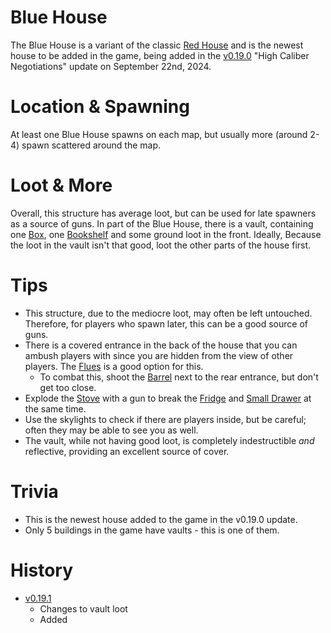 # Blue House

The Blue House is a variant of the classic [Red House](/buildings/red_house) and is the newest house to be added in the game, being added in the [v0.19.0](https://github.com/HasangerGames/suroi/releases/tag/v0.19.0) "High Caliber Negotiations" update on September 22nd, 2024.
# Location & Spawning

At least one Blue House spawns on each map, but usually more (around 2-4) spawn scattered around the map.

# Loot & More
Overall, this structure has average loot, but can be used for late spawners as a source of guns. 
In part of the Blue House, there is a vault, containing one [Box](/obstacles/box), one [Bookshelf](/obstacles/bookshelf) and some ground loot in the front. Ideally, Because the loot in the vault isn't that good, loot the other parts of the house first. 
 # Tips
- This structure, due to the mediocre loot, may often be left untouched. Therefore, for players who spawn later, this can be a good source of guns.
- There is a covered entrance in the back of the house that you can ambush players with since you are hidden from the view of other players. The [Flues](/guns/flues) is a good option for this. 
  - To combat this, shoot the [Barrel](/obstacles/barrel) next to the rear entrance, but don't get too close. 
- Explode the [Stove](/obstacles/stove) with a gun to break the [Fridge](/obstacles/fridge) and [Small Drawer](/obstacles/small_drawer) at the same time.
- Use the skylights to check if there are players inside, but be careful; often they may be able to see you as well. 
- The vault, while not having good loot, is completely indestructible *and* reflective, providing an excellent source of cover.
 # Trivia
 - This is the newest house added to the game in the v0.19.0 update. 
 - Only 5 buildings in the game have vaults - this is one of them.
# History
- [v0.19.1](https://github.com/HasangerGames/suroi/releases/tag/v0.19.1)
  - Changes to vault loot
  - Added
